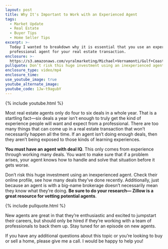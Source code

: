 ```yaml
---
layout: post
title: Why It's Important to Work with an Experienced Agent
tags:
  - Market Update
  - Real Estate
  - Buyer Tips
  - Home Seller Tips
excerpt: >-
  Today I wanted to breakdown why it is essential that you use an experienced,
  professional agent for your real estate transaction.
enclosure: >-
  https://s3.amazonaws.com/vyralmarketing/Michael+Vernamonti/Gulf+Coast+Real+Estate+Communicating+with+your+realtor.mp4
pullquote: Don’t risk this huge investment using an inexperienced agent.
enclosure_type: video/mp4
enclosure_time:
use_youtube_image: true
youtube_alternate_image:
youtube_code: 1Jw-t9agubY
---
```



{% include youtube.html %}

Most real estate agents only do four to six deals in a whole year. That is a startling fact—six deals a year isn’t enough to truly get the kind of experience people will want and expect from a professional. There are too many things that can come up in a real estate transaction that won’t necessarily happen all the time. If an agent isn’t doing enough deals, then they aren’t being exposed to those kinds of learning experiences.

**You must have an agent with deal IQ**. This only comes from experience through working many deals. You want to make sure that if a problem arises, your agent knows how to handle and solve that situation before it gets worse.&nbsp;

Don’t risk this huge investment using an inexperienced agent. Check their online profile, see how many deals they’ve done recently. Additionally, just because an agent is with a big-name brokerage doesn’t necessarily mean they know what they’re doing. **Be sure to do your research— Zillow is a great resource for vetting potential agents**.&nbsp;

{% include pullquote.html %}

New agents are great in that they’re enthusiastic and excited to jumpstart their careers, but should only be hired if they’re working with a team of professionals to back them up. Stay tuned for an episode on new agents.

If you have any additional questions about this topic or you’re looking to buy or sell a home, please give me a call. I would be happy to help you!